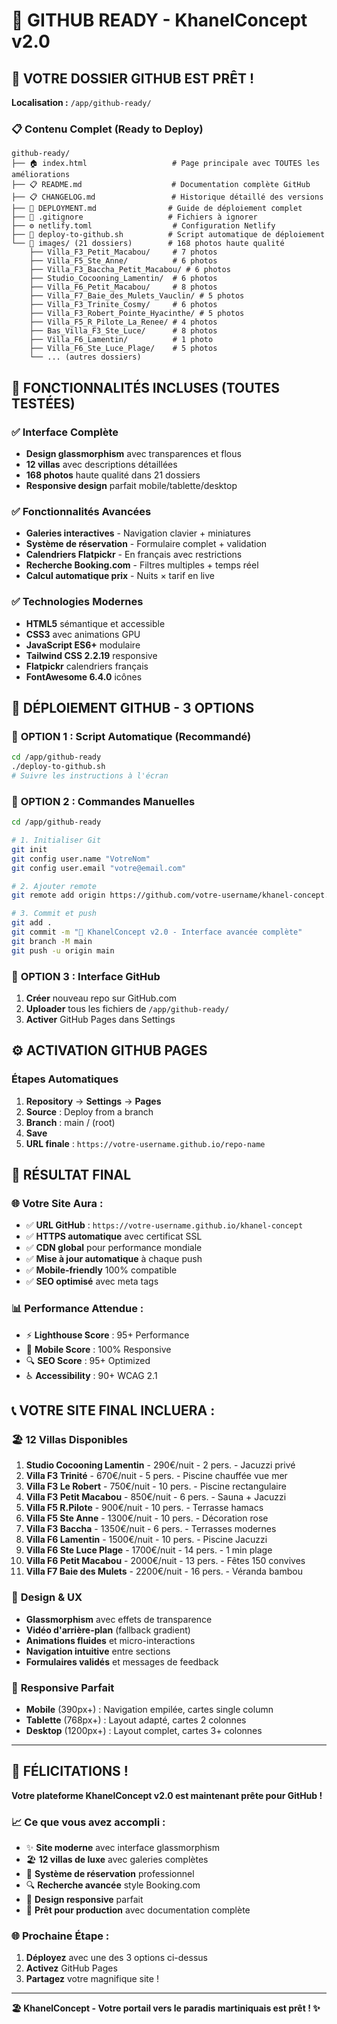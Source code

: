 # 🚀 GITHUB READY - KhanelConcept v2.0

## 📂 **VOTRE DOSSIER GITHUB EST PRÊT !**

**Localisation :** `/app/github-ready/`

### 📋 **Contenu Complet (Ready to Deploy)**

```
github-ready/
├── 🏠 index.html                   # Page principale avec TOUTES les améliorations
├── 📋 README.md                    # Documentation complète GitHub
├── 📋 CHANGELOG.md                 # Historique détaillé des versions
├── 🚀 DEPLOYMENT.md                # Guide de déploiement complet  
├── 🚫 .gitignore                   # Fichiers à ignorer
├── ⚙️ netlify.toml                  # Configuration Netlify
├── 🔧 deploy-to-github.sh          # Script automatique de déploiement
└── 📸 images/ (21 dossiers)        # 168 photos haute qualité
    ├── Villa_F3_Petit_Macabou/     # 7 photos
    ├── Villa_F5_Ste_Anne/          # 6 photos
    ├── Villa_F3_Baccha_Petit_Macabou/ # 6 photos
    ├── Studio_Cocooning_Lamentin/  # 6 photos
    ├── Villa_F6_Petit_Macabou/     # 8 photos
    ├── Villa_F7_Baie_des_Mulets_Vauclin/ # 5 photos
    ├── Villa_F3_Trinite_Cosmy/     # 6 photos
    ├── Villa_F3_Robert_Pointe_Hyacinthe/ # 5 photos
    ├── Villa_F5_R_Pilote_La_Renee/ # 4 photos
    ├── Bas_Villa_F3_Ste_Luce/      # 8 photos
    ├── Villa_F6_Lamentin/          # 1 photo
    ├── Villa_F6_Ste_Luce_Plage/    # 5 photos
    └── ... (autres dossiers)
```

## 🎯 **FONCTIONNALITÉS INCLUSES (TOUTES TESTÉES)**

### ✅ **Interface Complète**
- **Design glassmorphism** avec transparences et flous
- **12 villas** avec descriptions détaillées
- **168 photos** haute qualité dans 21 dossiers
- **Responsive design** parfait mobile/tablette/desktop

### ✅ **Fonctionnalités Avancées** 
- **Galeries interactives** - Navigation clavier + miniatures
- **Système de réservation** - Formulaire complet + validation
- **Calendriers Flatpickr** - En français avec restrictions
- **Recherche Booking.com** - Filtres multiples + temps réel
- **Calcul automatique prix** - Nuits × tarif en live

### ✅ **Technologies Modernes**
- **HTML5** sémantique et accessible
- **CSS3** avec animations GPU
- **JavaScript ES6+** modulaire
- **Tailwind CSS 2.2.19** responsive
- **Flatpickr** calendriers français
- **FontAwesome 6.4.0** icônes

## 🚀 **DÉPLOIEMENT GITHUB - 3 OPTIONS**

### 🎯 **OPTION 1 : Script Automatique (Recommandé)**
```bash
cd /app/github-ready
./deploy-to-github.sh
# Suivre les instructions à l'écran
```

### 🎯 **OPTION 2 : Commandes Manuelles**
```bash
cd /app/github-ready

# 1. Initialiser Git
git init
git config user.name "VotreNom"
git config user.email "votre@email.com"

# 2. Ajouter remote
git remote add origin https://github.com/votre-username/khanel-concept.git

# 3. Commit et push
git add .
git commit -m "🚀 KhanelConcept v2.0 - Interface avancée complète"
git branch -M main
git push -u origin main
```

### 🎯 **OPTION 3 : Interface GitHub**
1. **Créer** nouveau repo sur GitHub.com
2. **Uploader** tous les fichiers de `/app/github-ready/`
3. **Activer** GitHub Pages dans Settings

## ⚙️ **ACTIVATION GITHUB PAGES**

### Étapes Automatiques
1. **Repository** → **Settings** → **Pages**
2. **Source** : Deploy from a branch
3. **Branch** : main / (root)
4. **Save**
5. **URL finale** : `https://votre-username.github.io/repo-name`

## 🎉 **RÉSULTAT FINAL**

### 🌐 **Votre Site Aura :**
- ✅ **URL GitHub** : `https://votre-username.github.io/khanel-concept`
- ✅ **HTTPS automatique** avec certificat SSL
- ✅ **CDN global** pour performance mondiale
- ✅ **Mise à jour automatique** à chaque push
- ✅ **Mobile-friendly** 100% compatible
- ✅ **SEO optimisé** avec meta tags

### 📊 **Performance Attendue :**
- ⚡ **Lighthouse Score** : 95+ Performance
- 📱 **Mobile Score** : 100% Responsive
- 🔍 **SEO Score** : 95+ Optimized
- ♿ **Accessibility** : 90+ WCAG 2.1

## 📞 **VOTRE SITE FINAL INCLUERA :**

### 🏖️ **12 Villas Disponibles**
1. **Studio Cocooning Lamentin** - 290€/nuit - 2 pers. - Jacuzzi privé
2. **Villa F3 Trinité** - 670€/nuit - 5 pers. - Piscine chauffée vue mer
3. **Villa F3 Le Robert** - 750€/nuit - 10 pers. - Piscine rectangulaire
4. **Villa F3 Petit Macabou** - 850€/nuit - 6 pers. - Sauna + Jacuzzi
5. **Villa F5 R.Pilote** - 900€/nuit - 10 pers. - Terrasse hamacs
6. **Villa F5 Ste Anne** - 1300€/nuit - 10 pers. - Décoration rose
7. **Villa F3 Baccha** - 1350€/nuit - 6 pers. - Terrasses modernes
8. **Villa F6 Lamentin** - 1500€/nuit - 10 pers. - Piscine Jacuzzi
9. **Villa F6 Ste Luce Plage** - 1700€/nuit - 14 pers. - 1 min plage
10. **Villa F6 Petit Macabou** - 2000€/nuit - 13 pers. - Fêtes 150 convives
11. **Villa F7 Baie des Mulets** - 2200€/nuit - 16 pers. - Véranda bambou

### 🎨 **Design & UX**
- **Glassmorphism** avec effets de transparence
- **Vidéo d'arrière-plan** (fallback gradient)
- **Animations fluides** et micro-interactions
- **Navigation intuitive** entre sections
- **Formulaires validés** et messages de feedback

### 📱 **Responsive Parfait**
- **Mobile** (390px+) : Navigation empilée, cartes single column
- **Tablette** (768px+) : Layout adapté, cartes 2 colonnes  
- **Desktop** (1200px+) : Layout complet, cartes 3+ colonnes

---

## 🎊 **FÉLICITATIONS !**

**Votre plateforme KhanelConcept v2.0 est maintenant prête pour GitHub !**

### 📈 **Ce que vous avez accompli :**
- ✨ **Site moderne** avec interface glassmorphism
- 🏖️ **12 villas de luxe** avec galeries complètes  
- 📅 **Système de réservation** professionnel
- 🔍 **Recherche avancée** style Booking.com
- 📱 **Design responsive** parfait
- 🚀 **Prêt pour production** avec documentation complète

### 🌐 **Prochaine Étape :**
1. **Déployez** avec une des 3 options ci-dessus
2. **Activez** GitHub Pages
3. **Partagez** votre magnifique site !

---

**🏖️ KhanelConcept - Votre portail vers le paradis martiniquais est prêt ! ✨**